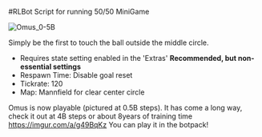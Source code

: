#RLBot Script for running 50/50 MiniGame

![Omus_0-5B](https://user-images.githubusercontent.com/46916734/157023753-4261787c-cff4-46e5-bd62-1707213e848a.gif)

Simply be the first to touch the ball outside the middle circle.

- Requires state setting enabled in the 'Extras'
**Recommended, but non-essential settings**
- Respawn Time: Disable goal reset
- Tickrate: 120
- Map: Mannfield for clear center circle

Omus is now playable (pictured at 0.5B steps). It has come a long way, check it out at 4B steps or about 8years of training time https://imgur.com/a/g49BqKz
You can play it in the botpack!
